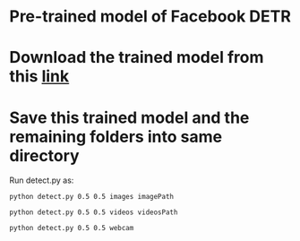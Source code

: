 
# Pre-trained model of Facebook DETR

# Download the trained model from this [link](https://drive.google.com/drive/folders/1cdpHmBLT-LElfpLE_2kmEYjOy1ZK7XUr?usp=sharing)

# Save this trained model and the remaining folders into same directory

Run detect.py as:

`python detect.py 0.5 0.5 images imagePath`

`python detect.py 0.5 0.5 videos videosPath`

`python detect.py 0.5 0.5 webcam`
